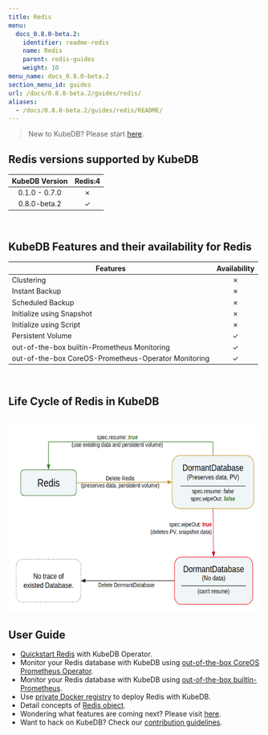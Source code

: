 ```yaml
---
title: Redis
menu:
  docs_0.8.0-beta.2:
    identifier: readme-redis
    name: Redis
    parent: redis-guides
    weight: 10
menu_name: docs_0.8.0-beta.2
section_menu_id: guides
url: /docs/0.8.0-beta.2/guides/redis/
aliases:
  - /docs/0.8.0-beta.2/guides/redis/README/
---
```


> New to KubeDB? Please start [here](/docs/concepts/README.md).

## Redis versions supported by KubeDB

| KubeDB Version | Redis:4 |
|:--:|:--:|
| 0.1.0 - 0.7.0 | &#10007; |
| 0.8.0-beta.2 | &#10003; |

<br/>

## KubeDB Features and their availability for Redis

|Features |Availability|
|--|:--:|
|Clustering | &#10007; |
|Instant Backup | &#10007; |
|Scheduled Backup  | &#10007; |
|Initialize using Snapshot | &#10007; |
|Initialize using Script | &#10007; |
|Persistent Volume | &#10003; |
|out-of-the-box builtin-Prometheus Monitoring | &#10003; |
|out-of-the-box CoreOS-Prometheus-Operator Monitoring | &#10003; |

<br/>

## Life Cycle of Redis in KubeDB

<p align="center">
  <img alt="lifecycle"  src="/docs/images/redis/redis-lifecycle.png" width="600" height="373">
</p>

## User Guide

- [Quickstart Redis](/docs/guides/redis/quickstart/quickstart.md) with KubeDB Operator.
- Monitor your Redis database with KubeDB using [out-of-the-box CoreOS Prometheus Operator](/docs/guides/redis/monitoring/using-coreos-prometheus-operator.md).
- Monitor your Redis database with KubeDB using [out-of-the-box builtin-Prometheus](/docs/guides/redis/monitoring/using-builtin-prometheus.md).
- Use [private Docker registry](/docs/guides/redis/private-registry/using-private-registry.md) to deploy Redis with KubeDB.
- Detail concepts of [Redis object](/docs/concepts/databases/redis.md).
- Wondering what features are coming next? Please visit [here](/docs/roadmap.md).
- Want to hack on KubeDB? Check our [contribution guidelines](/docs/CONTRIBUTING.md).
